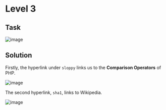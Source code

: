 # Level 3
## Task
![image](https://user-images.githubusercontent.com/44528004/132819566-2f6e9cab-3607-47cd-9277-7497cfd25a0a.png)

## Solution
Firstly, the hyperlink under `sloppy` links us to the **Comparison Operators** of PHP.  

![image](https://user-images.githubusercontent.com/44528004/132819818-fbf3d8da-eaef-4a1f-b126-de9a7cb4fcc0.png)

The second hyperlink, `sha1`, links to Wikipedia.  

![image](https://user-images.githubusercontent.com/44528004/132819939-49caa858-625b-44dd-84f4-3b037e180c07.png)

